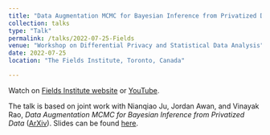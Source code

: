 ```yaml
---
title: "Data Augmentation MCMC for Bayesian Inference from Privatized Data"
collection: talks
type: "Talk"
permalink: /talks/2022-07-25-Fields
venue: "Workshop on Differential Privacy and Statistical Data Analysis"
date: 2022-07-25
location: "The Fields Institute, Toronto, Canada"

---
```




Watch on [Fields Institute website](http://www.fields.utoronto.ca/talks/Data-Augmentation-MCMC-Bayesian-Inference-Privatized-Data) or [YouTube](https://youtu.be/1_oYL9XKH-c).

The talk is based on joint work with Nianqiao Ju, Jordan Awan, and Vinayak Rao, _Data Augmentation MCMC for Bayesian Inference from Privatized Data_ ([ArXiv](https://arxiv.org/abs/2206.00710)). Slides can be found [here](https://github.com/RuobinGong/RuobinGong.github.io/blob/944bd7e02618426090b5af7dd55cd8d219ca848a/files/202207-DAMCMC-Fields.pdf).
